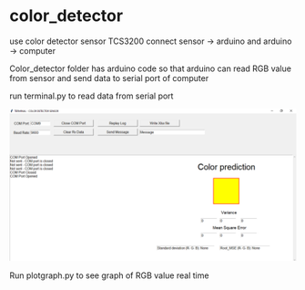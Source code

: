 # color_detector
use color detector sensor TCS3200
connect sensor -> arduino and arduino -> computer

Color_detector folder has arduino code so that arduino can read RGB value from sensor and send data to serial port of computer

run terminal.py to read data from serial port

![](images/interface.png)

Run plotgraph.py to see graph of RGB value real time
